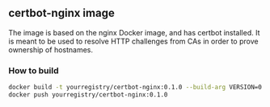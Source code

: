 ## certbot-nginx image

The image is based on the nginx Docker image, and has certbot installed. It is meant
to be used to resolve HTTP challenges from CAs in order to prove ownership of hostnames.

### How to build

```bash
docker build -t yourregistry/certbot-nginx:0.1.0 --build-arg VERSION=0.1.0 .
docker push yourregistry/certbot-nginx:0.1.0
```
